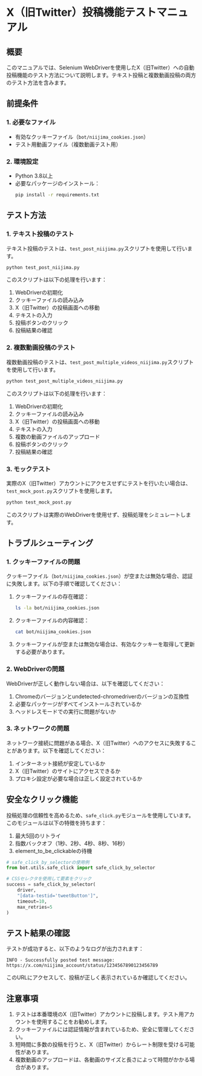 # X（旧Twitter）投稿機能テストマニュアル

## 概要
このマニュアルでは、Selenium WebDriverを使用したX（旧Twitter）への自動投稿機能のテスト方法について説明します。テキスト投稿と複数動画投稿の両方のテスト方法を含みます。

## 前提条件

### 1. 必要なファイル
- 有効なクッキーファイル（`bot/niijima_cookies.json`）
- テスト用動画ファイル（複数動画テスト用）

### 2. 環境設定
- Python 3.8以上
- 必要なパッケージのインストール：
  ```bash
  pip install -r requirements.txt
  ```

## テスト方法

### 1. テキスト投稿のテスト
テキスト投稿のテストは、`test_post_niijima.py`スクリプトを使用して行います。

```bash
python test_post_niijima.py
```

このスクリプトは以下の処理を行います：
1. WebDriverの初期化
2. クッキーファイルの読み込み
3. X（旧Twitter）の投稿画面への移動
4. テキストの入力
5. 投稿ボタンのクリック
6. 投稿結果の確認

### 2. 複数動画投稿のテスト
複数動画投稿のテストは、`test_post_multiple_videos_niijima.py`スクリプトを使用して行います。

```bash
python test_post_multiple_videos_niijima.py
```

このスクリプトは以下の処理を行います：
1. WebDriverの初期化
2. クッキーファイルの読み込み
3. X（旧Twitter）の投稿画面への移動
4. テキストの入力
5. 複数の動画ファイルのアップロード
6. 投稿ボタンのクリック
7. 投稿結果の確認

### 3. モックテスト
実際のX（旧Twitter）アカウントにアクセスせずにテストを行いたい場合は、`test_mock_post.py`スクリプトを使用します。

```bash
python test_mock_post.py
```

このスクリプトは実際のWebDriverを使用せず、投稿処理をシミュレートします。

## トラブルシューティング

### 1. クッキーファイルの問題
クッキーファイル（`bot/niijima_cookies.json`）が空または無効な場合、認証に失敗します。以下の手順で確認してください：

1. クッキーファイルの存在確認：
   ```bash
   ls -la bot/niijima_cookies.json
   ```

2. クッキーファイルの内容確認：
   ```bash
   cat bot/niijima_cookies.json
   ```

3. クッキーファイルが空または無効な場合は、有効なクッキーを取得して更新する必要があります。

### 2. WebDriverの問題
WebDriverが正しく動作しない場合は、以下を確認してください：

1. Chromeのバージョンとundetected-chromedriverのバージョンの互換性
2. 必要なパッケージがすべてインストールされているか
3. ヘッドレスモードでの実行に問題がないか

### 3. ネットワークの問題
ネットワーク接続に問題がある場合、X（旧Twitter）へのアクセスに失敗することがあります。以下を確認してください：

1. インターネット接続が安定しているか
2. X（旧Twitter）のサイトにアクセスできるか
3. プロキシ設定が必要な場合は正しく設定されているか

## 安全なクリック機能

投稿処理の信頼性を高めるため、`safe_click.py`モジュールを使用しています。このモジュールは以下の特徴を持ちます：

1. 最大5回のリトライ
2. 指数バックオフ（1秒、2秒、4秒、8秒、16秒）
3. element_to_be_clickableの待機

```python
# safe_click_by_selectorの使用例
from bot.utils.safe_click import safe_click_by_selector

# CSSセレクタを使用して要素をクリック
success = safe_click_by_selector(
    driver,
    "[data-testid='tweetButton']",
    timeout=10,
    max_retries=5
)
```

## テスト結果の確認

テストが成功すると、以下のようなログが出力されます：

```
INFO - Successfully posted test message: https://x.com/niijima_account/status/1234567890123456789
```

このURLにアクセスして、投稿が正しく表示されているか確認してください。

## 注意事項

1. テストは本番環境のX（旧Twitter）アカウントに投稿します。テスト用アカウントを使用することをお勧めします。
2. クッキーファイルには認証情報が含まれているため、安全に管理してください。
3. 短時間に多数の投稿を行うと、X（旧Twitter）からレート制限を受ける可能性があります。
4. 複数動画のアップロードは、各動画のサイズと長さによって時間がかかる場合があります。
